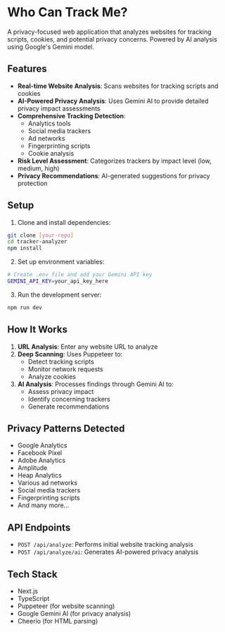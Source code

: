 # Who Can Track Me?

A privacy-focused web application that analyzes websites for tracking scripts, cookies, and potential privacy concerns. Powered by AI analysis using Google's Gemini model.

## Features

- **Real-time Website Analysis**: Scans websites for tracking scripts and cookies
- **AI-Powered Privacy Analysis**: Uses Gemini AI to provide detailed privacy impact assessments
- **Comprehensive Tracking Detection**:
  - Analytics tools
  - Social media trackers
  - Ad networks
  - Fingerprinting scripts
  - Cookie analysis
- **Risk Level Assessment**: Categorizes trackers by impact level (low, medium, high)
- **Privacy Recommendations**: AI-generated suggestions for privacy protection

## Setup

1. Clone and install dependencies:
```bash
git clone [your-repo]
cd tracker-analyzer
npm install
```

2. Set up environment variables:
```bash
# Create .env file and add your Gemini API key
GEMINI_API_KEY=your_api_key_here
```

3. Run the development server:
```bash
npm run dev
```

## How It Works

1. **URL Analysis**: Enter any website URL to analyze
2. **Deep Scanning**: Uses Puppeteer to:
   - Detect tracking scripts
   - Monitor network requests
   - Analyze cookies
3. **AI Analysis**: Processes findings through Gemini AI to:
   - Assess privacy impact
   - Identify concerning trackers
   - Generate recommendations

## Privacy Patterns Detected

- Google Analytics
- Facebook Pixel
- Adobe Analytics
- Amplitude
- Heap Analytics
- Various ad networks
- Social media trackers
- Fingerprinting scripts
- And many more...

## API Endpoints

- `POST /api/analyze`: Performs initial website tracking analysis
- `POST /api/analyze/ai`: Generates AI-powered privacy analysis

## Tech Stack

- Next.js
- TypeScript
- Puppeteer (for website scanning)
- Google Gemini AI (for privacy analysis)
- Cheerio (for HTML parsing)